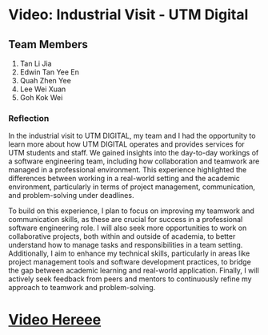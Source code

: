 # Video: Industrial Visit - UTM Digital
## Team Members
1. Tan Li Jia
2. Edwin Tan Yee En
3. Quah Zhen Yee
4. Lee Wei Xuan
5. Goh Kok Wei

### Reflection
In the industrial visit to UTM DIGITAL, my team and I had the opportunity to learn more about how UTM DIGITAL operates and provides services for UTM students and staff. We gained insights into the day-to-day workings of a software engineering team, including how collaboration and teamwork are managed in a professional environment. This experience highlighted the differences between working in a real-world setting and the academic environment, particularly in terms of project management, communication, and problem-solving under deadlines.

To build on this experience, I plan to focus on improving my teamwork and communication skills, as these are crucial for success in a professional software engineering role. I will also seek more opportunities to work on collaborative projects, both within and outside of academia, to better understand how to manage tasks and responsibilities in a team setting. Additionally, I aim to enhance my technical skills, particularly in areas like project management tools and software development practices, to bridge the gap between academic learning and real-world application. Finally, I will actively seek feedback from peers and mentors to continuously refine my approach to teamwork and problem-solving.


# [Video Hereee](https://www.youtube.com/watch?v=ibmbXXh5H2E)

